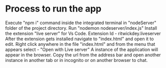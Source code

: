 
# Process to run the app
  Execute "npm i" command inside the integrated terminal in "nodeServer" folder of the project directory.
  Run "nodemon nodeserver/index.js"
  Install the extension "live server" for Vs Code. Extension Id - ritwickdey.liveserver
  After the extension gets installed navigate to "index.html" and open it to edit.
  Right click anywhere in the file "index.html" and from the menu that appears select - "Open with Live server"
  A instance of the application will appear in the browser. 
  Copy the url from the address bar and open another instance in another tab or in incognito or on another browser to chat.

